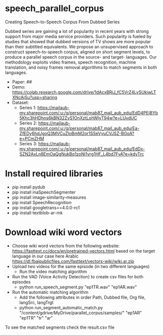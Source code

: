 # speech_parallel_corpus
Creating Speech-to-Speech Corpus From Dubbed Series

Dubbed series are gaining a lot of popularity in recent years with strong support from major media service providers. Such popularity is fueled by studies that showed that dubbed versions of TV shows are more popular than their subtitled equivalents. We propose an unsupervised approach to construct speech-to-speech corpus, aligned on short segment levels, to produce a parallel speech corpus in the source- and target- languages. Our methodology exploits video frames, speech recognition, machine translation, and
noisy frames removal algorithms to match segments in both languages. 

- Paper: ##
- Demo: https://colab.research.google.com/drive/1dAcxBRiJ_fC5VrZ4LySUkiwLTXNcAjSu?usp=sharing
- Dataset: 
  - Series 1: https://mailaub-my.sharepoint.com/:u:/g/personal/mab87_mail_aub_edu/EdD4PEjBYb5Khc3hHDhns6kBN32ZvS1OnXztLohWlyT94w?e=LUvdUC
  - Series 2: https://mailaub-my.sharepoint.com/:u:/g/personal/mab87_mail_aub_edu/Ea-ZfEDy6hdJgoQ3MVCuZIoBmM2or1SSeVyuCVJSZ-BGoA?e=PCmZHM
  - Series 3: https://mailaub-my.sharepoint.com/:u:/g/personal/mab87_mail_aub_edu/EdDx-SZN2AxLn8EmOaQgNukBq1zoNi1yrg1HF_L4bd7FyA?e=kdyTrc

# Install required libraries
- pip install pydub
- pip install inaSpeechSegmenter
- pip install image-similarity-measures
- pip install SpeechRecognition
- pip install googletrans==4.0.0-rc1 
- pip install textblob-ar-mk

# Download wiki word vectors

- Choose wiki word vectors from the following website: https://fasttext.cc/docs/en/pretrained-vectors.html based on the target language in our case here Arabic
https://dl.fbaipublicfiles.com/fasttext/vectors-wiki/wiki.ar.zip
- Upload two videos for the same episode (in two different languages)
    - Run the video matching algorithm 
- Run the VAD (Voice Activity Detection) to create csv files for both episodes 
    - python run_speech_segment.py "ep1TR.wav" "ep1AR.wav"
- Run the automatic matching algorithm
  - Add the following attributes in order Path, Dubbed file, Org file, langSrc, langTrgt 
  - python run_segment_automatic_match.py "/content/gdrive/MyDrive/parallel_corpus/samples/" "ep1AR" "ep1TR" "tr" "ar"

To see the matched segments check the result.csv file 

